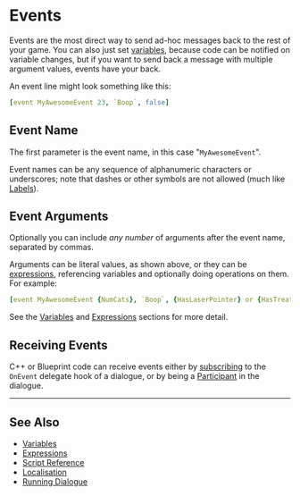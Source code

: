 # Events

Events are the most direct way to send ad-hoc messages back to the rest of your game.
You can also just set [variables](Variables.md), because code can be notified on
variable changes, but if you want to send back a message with multiple argument
values, events have your back.

An event line might look something like this:

```yaml
[event MyAwesomeEvent 23, `Boop`, false]
```

## Event Name

The first parameter is the event name, in this case "`MyAwesomeEvent`".

Event names can be any sequence of alphanumeric characters or underscores; note
that dashes or other symbols are not allowed (much like [Labels](GotoLines.md#label-lines)).

## Event Arguments

Optionally you can include *any number* of arguments after the event name, separated
by commas.

Arguments can be literal values, as shown above, or they can be [expressions](Expressions.md),
referencing variables and optionally doing operations on them. For example:

```yaml
[event MyAwesomeEvent {NumCats}, `Boop`, {HasLaserPointer} or {HasTreats}]
```

See the [Variables](Variables.md) and [Expressions](Expressions.md) sections for
more detail.

## Receiving Events

C++ or Blueprint code can receive events either by
[subscribing](RunningDialogue.md#events) to the `OnEvent` delegate hook of a
dialogue, or by being a [Participant](Participants.md) in the dialogue.

---

## See Also

* [Variables](Variables.md)
* [Expressions](Expressions.md)
* [Script Reference](ScriptReference.md)
* [Localisation](Localisation.md)
* [Running Dialogue](RunningDialogue.md)
